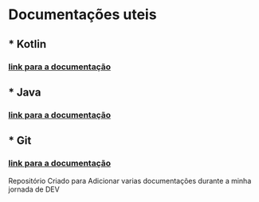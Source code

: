 # Documentações uteis




## * Kotlin
### [link para a documentação](https://kotlinlang.org/docs/home.html)

## * Java
### [link para a documentação](https://kotlinlang.org/docs/home.html)

## * Git
### [link para a documentação](https://kotlinlang.org/docs/home.html)












Repositório Criado para Adicionar varias documentações durante a minha jornada de DEV
